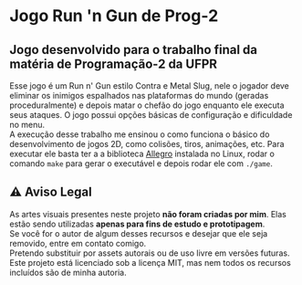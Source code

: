 # Jogo Run 'n Gun de Prog-2
## Jogo desenvolvido para o trabalho final da matéria de Programação-2 da UFPR
Esse jogo é um Run n' Gun estilo Contra e Metal Slug, nele o jogador deve eliminar os inimigos espalhados nas plataformas do mundo (geradas proceduralmente) e depois matar o chefão do jogo enquanto ele executa seus ataques. O jogo possui opções básicas de configuração e dificuldade no menu.  
A execução desse trabalho me ensinou o como funciona o básico do desenvolvimento de jogos 2D, como colisões, tiros, animações, etc. Para executar ele basta ter a a biblioteca [Allegro](https://github.com/liballeg/allegro5) instalada no Linux, rodar o comando `make` para gerar o executável e depois rodar ele com `./game`.

## ⚠️ Aviso Legal

As artes visuais presentes neste projeto **não foram criadas por mim**. Elas estão sendo utilizadas **apenas para fins de estudo e prototipagem**.  
Se você for o autor de algum desses recursos e desejar que ele seja removido, entre em contato comigo.  
Pretendo substituir por assets autorais ou de uso livre em versões futuras.  
Este projeto está licenciado sob a licença MIT, mas nem todos os recursos incluídos são de minha autoria.
